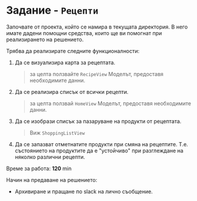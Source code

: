 # Задание - `Рецепти`

Започвате от проекта, който се намира в текущата директория.
В него имате дадени помощни средства, които ще ви помогнат при
реализирането на решението.

Трябва да реализирате следните функционалности:
1. Да се визуализира карта за рецептата. 
    > за целта ползвайте `RecipeView`
    > Моделът, предоставя необходимите данни.
1. Да се реализира списък от всички рецепти.
    > за целта ползвай `HomeView`
    > Моделът, предоставя необходимите данни.
1. Да се изобрази списък за пазаруване на продукти от рецептата.
    > Виж `ShoppingListView`
1. Да се запазват отметнатите продукти при смяна на рецептите. Т.е. състоянието на продуктите да е "устойчиво" при разглеждане на няколко различни рецепти.

Време за работа: __120__ min

Начин на предаване на решението:
- Архивиране и пращане по slack на лично съобщение.